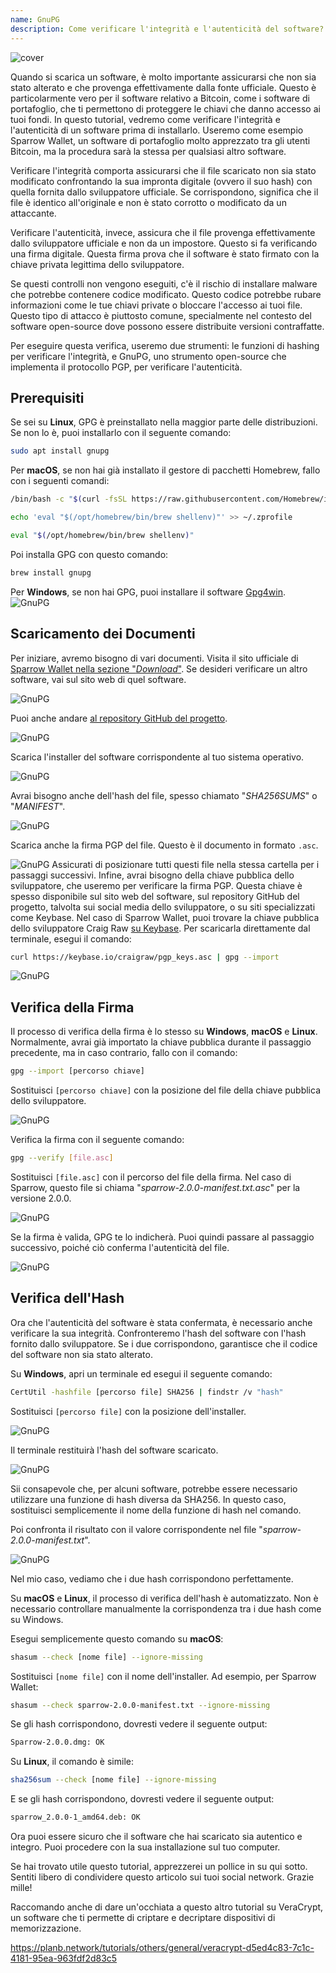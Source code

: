 ```yaml
---
name: GnuPG
description: Come verificare l'integrità e l'autenticità del software?
---
```

![cover](assets/cover.webp)

Quando si scarica un software, è molto importante assicurarsi che non sia stato alterato e che provenga effettivamente dalla fonte ufficiale. Questo è particolarmente vero per il software relativo a Bitcoin, come i software di portafoglio, che ti permettono di proteggere le chiavi che danno accesso ai tuoi fondi. In questo tutorial, vedremo come verificare l'integrità e l'autenticità di un software prima di installarlo. Useremo come esempio Sparrow Wallet, un software di portafoglio molto apprezzato tra gli utenti Bitcoin, ma la procedura sarà la stessa per qualsiasi altro software.

Verificare l'integrità comporta assicurarsi che il file scaricato non sia stato modificato confrontando la sua impronta digitale (ovvero il suo hash) con quella fornita dallo sviluppatore ufficiale. Se corrispondono, significa che il file è identico all'originale e non è stato corrotto o modificato da un attaccante.

Verificare l'autenticità, invece, assicura che il file provenga effettivamente dallo sviluppatore ufficiale e non da un impostore. Questo si fa verificando una firma digitale. Questa firma prova che il software è stato firmato con la chiave privata legittima dello sviluppatore.

Se questi controlli non vengono eseguiti, c'è il rischio di installare malware che potrebbe contenere codice modificato. Questo codice potrebbe rubare informazioni come le tue chiavi private o bloccare l'accesso ai tuoi file. Questo tipo di attacco è piuttosto comune, specialmente nel contesto del software open-source dove possono essere distribuite versioni contraffatte.

Per eseguire questa verifica, useremo due strumenti: le funzioni di hashing per verificare l'integrità, e GnuPG, uno strumento open-source che implementa il protocollo PGP, per verificare l'autenticità.

## Prerequisiti

Se sei su **Linux**, GPG è preinstallato nella maggior parte delle distribuzioni. Se non lo è, puoi installarlo con il seguente comando:

```bash
sudo apt install gnupg
```

Per **macOS**, se non hai già installato il gestore di pacchetti Homebrew, fallo con i seguenti comandi:

```bash
/bin/bash -c "$(curl -fsSL https://raw.githubusercontent.com/Homebrew/install/HEAD/install.sh)"
```

```bash
echo 'eval "$(/opt/homebrew/bin/brew shellenv)"' >> ~/.zprofile
```

```bash
eval "$(/opt/homebrew/bin/brew shellenv)"
```

Poi installa GPG con questo comando:

```bash
brew install gnupg
```
Per **Windows**, se non hai GPG, puoi installare il software [Gpg4win](https://www.gpg4win.org/).
![GnuPG](assets/notext/01.webp)

## Scaricamento dei Documenti

Per iniziare, avremo bisogno di vari documenti. Visita il sito ufficiale di [Sparrow Wallet nella sezione "*Download*"](https://sparrowwallet.com/download/). Se desideri verificare un altro software, vai sul sito web di quel software.

![GnuPG](assets/notext/02.webp)

Puoi anche andare [al repository GitHub del progetto](https://github.com/sparrowwallet/sparrow/releases).

![GnuPG](assets/notext/03.webp)

Scarica l'installer del software corrispondente al tuo sistema operativo.

![GnuPG](assets/notext/04.webp)

Avrai bisogno anche dell'hash del file, spesso chiamato "*SHA256SUMS*" o "*MANIFEST*".

![GnuPG](assets/notext/05.webp)

Scarica anche la firma PGP del file. Questo è il documento in formato `.asc`.

![GnuPG](assets/notext/06.webp)
Assicurati di posizionare tutti questi file nella stessa cartella per i passaggi successivi.
Infine, avrai bisogno della chiave pubblica dello sviluppatore, che useremo per verificare la firma PGP. Questa chiave è spesso disponibile sul sito web del software, sul repository GitHub del progetto, talvolta sui social media dello sviluppatore, o su siti specializzati come Keybase. Nel caso di Sparrow Wallet, puoi trovare la chiave pubblica dello sviluppatore Craig Raw [su Keybase](https://keybase.io/craigraw). Per scaricarla direttamente dal terminale, esegui il comando:

```bash
curl https://keybase.io/craigraw/pgp_keys.asc | gpg --import
```

![GnuPG](assets/notext/07.webp)

## Verifica della Firma

Il processo di verifica della firma è lo stesso su **Windows**, **macOS** e **Linux**. Normalmente, avrai già importato la chiave pubblica durante il passaggio precedente, ma in caso contrario, fallo con il comando:

```bash
gpg --import [percorso chiave]
```

Sostituisci `[percorso chiave]` con la posizione del file della chiave pubblica dello sviluppatore.

![GnuPG](assets/notext/08.webp)

Verifica la firma con il seguente comando:

```bash
gpg --verify [file.asc]
```

Sostituisci `[file.asc]` con il percorso del file della firma. Nel caso di Sparrow, questo file si chiama "*sparrow-2.0.0-manifest.txt.asc*" per la versione 2.0.0.

![GnuPG](assets/notext/09.webp)

Se la firma è valida, GPG te lo indicherà. Puoi quindi passare al passaggio successivo, poiché ciò conferma l'autenticità del file.

![GnuPG](assets/notext/10.webp)

## Verifica dell'Hash
Ora che l'autenticità del software è stata confermata, è necessario anche verificare la sua integrità. Confronteremo l'hash del software con l'hash fornito dallo sviluppatore. Se i due corrispondono, garantisce che il codice del software non sia stato alterato.

Su **Windows**, apri un terminale ed esegui il seguente comando:

```bash
CertUtil -hashfile [percorso file] SHA256 | findstr /v "hash"
```

Sostituisci `[percorso file]` con la posizione dell'installer.

![GnuPG](assets/notext/11.webp)

Il terminale restituirà l'hash del software scaricato.

![GnuPG](assets/notext/12.webp)

Sii consapevole che, per alcuni software, potrebbe essere necessario utilizzare una funzione di hash diversa da SHA256. In questo caso, sostituisci semplicemente il nome della funzione di hash nel comando.

Poi confronta il risultato con il valore corrispondente nel file "*sparrow-2.0.0-manifest.txt*".

![GnuPG](assets/notext/13.webp)

Nel mio caso, vediamo che i due hash corrispondono perfettamente.

Su **macOS** e **Linux**, il processo di verifica dell'hash è automatizzato. Non è necessario controllare manualmente la corrispondenza tra i due hash come su Windows.

Esegui semplicemente questo comando su **macOS**:

```bash
shasum --check [nome file] --ignore-missing
```

Sostituisci `[nome file]` con il nome dell'installer. Ad esempio, per Sparrow Wallet:

```bash
shasum --check sparrow-2.0.0-manifest.txt --ignore-missing
```

Se gli hash corrispondono, dovresti vedere il seguente output:

```bash
Sparrow-2.0.0.dmg: OK
```
Su **Linux**, il comando è simile:
```bash
sha256sum --check [nome file] --ignore-missing
```

E se gli hash corrispondono, dovresti vedere il seguente output:

```bash
sparrow_2.0.0-1_amd64.deb: OK
```

Ora puoi essere sicuro che il software che hai scaricato sia autentico e integro. Puoi procedere con la sua installazione sul tuo computer.

Se hai trovato utile questo tutorial, apprezzerei un pollice in su qui sotto. Sentiti libero di condividere questo articolo sui tuoi social network. Grazie mille!

Raccomando anche di dare un'occhiata a questo altro tutorial su VeraCrypt, un software che ti permette di criptare e decriptare dispositivi di memorizzazione.

https://planb.network/tutorials/others/general/veracrypt-d5ed4c83-7c1c-4181-95ea-963fdf2d83c5